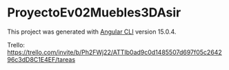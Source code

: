 # ProyectoEv02Muebles3DAsir

This project was generated with [Angular CLI](https://github.com/angular/angular-cli) version 15.0.4.

Trello: https://trello.com/invite/b/Ph2FWj22/ATTIb0ad9c0d1485507d697f05c264296c3dD8C1E4EF/tareas


